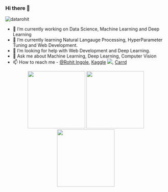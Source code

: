 ### Hi there 👋

<p align="left"> <img src="https://komarev.com/ghpvc/?username=datarohit&label=Profile%20views&color=0e75b6&style=flat" alt="datarohit" /> </p>

- 🔭 I’m currently working on Data Science, Machine Learning and Deep Learning
- 🌱 I’m currently learning Natural Langauge Processing, HyperParameter Tuning and Web Development.
- 🤔 I’m looking for help with Web Development and Deep Learning.
- 💬 Ask me about Machine Learning, Deep Learning, Computer Vision
- 📫 How to reach me  - [@Rohit Ingole](https://www.linkedin.com/in/rohit-vilas-ingole/), [Kaggle](https://www.kaggle.com/datarohitingole)
![](https://activity-graph.herokuapp.com/graph?username=DataRohit&theme=react-dark&hide_border=true), [Carrd](https://rohitingole.carrd.co/)

<p align="center">
  <img height="180em" src="https://github-readme-stats.vercel.app/api?username=DataRohit&amp;show_icons=true&amp;theme=algolia&amp;include_all_commits=true&amp;count_private=true" style="max-width:100%;">
  <img style="margin-left=20px;" height="180em" src="https://github-readme-stats.vercel.app/api/top-langs/?username=DataRohit&amp;theme=algolia" style="max-width:100%;">
  <br>
  <img height="180em" style="max-width:100%;" src="https://github-readme-streak-stats.herokuapp.com?user=DataRohit&theme=algolia">
</p>
